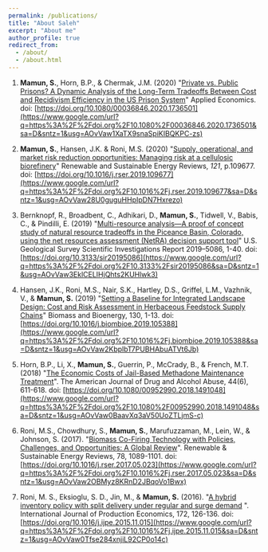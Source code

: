 ```yaml
---
permalink: /publications/
title: "About Saleh"
excerpt: "About me"
author_profile: true
redirect_from: 
  - /about/
  - /about.html
---
```

1.  **Mamun, S.**, Horn, B.P., & Chermak, J.M. (2020) "[Private vs. Public Prisons? A Dynamic Analysis of the Long-Term Tradeoffs Between Cost and Recidivism Efficiency in the US Prison System](https://www.google.com/url?q=https%3A%2F%2Fdoi.org%2F10.1080%2F00036846.2020.1736501&sa=D&sntz=1&usg=AOvVaw1XaTX9snaSpiKIBQKPC-zs)" Applied Economics. doi: [https://doi.org/10.1080/00036846.2020.1736501](https://www.google.com/url?q=https%3A%2F%2Fdoi.org%2F10.1080%2F00036846.2020.1736501&sa=D&sntz=1&usg=AOvVaw1XaTX9snaSpiKIBQKPC-zs)
    
2.  **Mamun, S.**, Hansen, J.K. & Roni, M.S. (2020) "[Supply, operational, and market risk reduction opportunities: Managing risk at a cellulosic biorefinery](https://www.google.com/url?q=https%3A%2F%2Fdoi.org%2F10.1016%2Fj.rser.2019.109677&sa=D&sntz=1&usg=AOvVaw28U0guguHHpIpDN7Hxrezo)" Renewable and Sustainable Energy Reviews, _121_, p.109677. doi: [https://doi.org/10.1016/j.rser.2019.109677](https://www.google.com/url?q=https%3A%2F%2Fdoi.org%2F10.1016%2Fj.rser.2019.109677&sa=D&sntz=1&usg=AOvVaw28U0guguHHpIpDN7Hxrezo)
    
3.  Bernknopf, R., Broadbent, C., Adhikari, D., **Mamun, S.**, Tidwell, V., Babis, C., & Pindilli, E. (2019) "[Multi-resource analysis—A proof of concept study of natural resource tradeoffs in the Piceance Basin, Colorado, using the net resources assessment (NetRA) decision support tool](https://www.google.com/url?q=https%3A%2F%2Fdoi.org%2F10.3133%2Fsir20195086&sa=D&sntz=1&usg=AOvVaw3EklCELIHjQhts2KUHlwk3)" U.S. Geological Survey Scientific Investigations Report 2019–5086, 1-40. doi: [https://doi.org/10.3133/sir20195086](https://www.google.com/url?q=https%3A%2F%2Fdoi.org%2F10.3133%2Fsir20195086&sa=D&sntz=1&usg=AOvVaw3EklCELIHjQhts2KUHlwk3)
    
4.  Hansen, J.K., Roni, M.S., Nair, S.K., Hartley, D.S., Griffel, L.M., Vazhnik, V., & **Mamun, S.** (2019) "[Setting a Baseline for Integrated Landscape Design: Cost and Risk Assessment in Herbaceous Feedstock Supply Chains](https://www.google.com/url?q=https%3A%2F%2Fdoi.org%2F10.1016%2Fj.biombioe.2019.105388&sa=D&sntz=1&usg=AOvVaw2KbplbT7PUBHAbuATVt6Jb)" Biomass and Bioenergy, 130, 1-13. doi: [https://doi.org/10.1016/j.biombioe.2019.105388](https://www.google.com/url?q=https%3A%2F%2Fdoi.org%2F10.1016%2Fj.biombioe.2019.105388&sa=D&sntz=1&usg=AOvVaw2KbplbT7PUBHAbuATVt6Jb)
    
5.  Horn, B.P., Li, X., **Mamun, S.**, Guerrin, P., McCrady, B., & French, M.T. (2018) "[The Economic Costs of Jail-Based Methadone Maintenance Treatment](https://www.google.com/url?q=https%3A%2F%2Fwww.tandfonline.com%2Fdoi%2Ffull%2F10.1080%2F00952990.2018.1491048&sa=D&sntz=1&usg=AOvVaw2hUJWwRTIkK-kK4V7ZdC4z)". The American Journal of Drug and Alcohol Abuse, 44(6), 611-618. doi: [https://doi.org/10.1080/00952990.2018.1491048](https://www.google.com/url?q=https%3A%2F%2Fdoi.org%2F10.1080%2F00952990.2018.1491048&sa=D&sntz=1&usg=AOvVaw0BaavXq3aV50UoZTLjmS-c)
    
6.  Roni, M.S., Chowdhury, S., **Mamun, S.**, Marufuzzaman, M., Lein, W., & Johnson, S. (2017). "[Biomass Co-Firing Technology with Policies, Challenges, and Opportunities: A Global Review](https://www.google.com/url?q=https%3A%2F%2Fwww.sciencedirect.com%2Fscience%2Farticle%2Fpii%2FS1364032117306615&sa=D&sntz=1&usg=AOvVaw1dvYXsDPI9AS-4gqDy3WHx)". Renewable & Sustainable Energy Reviews, 78, 1089-1101. doi: [https://doi.org/10.1016/j.rser.2017.05.023](https://www.google.com/url?q=https%3A%2F%2Fdoi.org%2F10.1016%2Fj.rser.2017.05.023&sa=D&sntz=1&usg=AOvVaw2OBMyz8KRnD2JBqoVo1Bwx)
    
7.  Roni, M. S., Eksioglu, S. D., Jin, M., & **Mamun, S.** (2016). "[A hybrid inventory policy with split delivery under regular and surge demand](https://www.google.com/url?q=https%3A%2F%2Fwww.sciencedirect.com%2Fscience%2Farticle%2Fpii%2FS0925527315005149&sa=D&sntz=1&usg=AOvVaw0_Rwee_4Y-nlzeM4ySZF-K) ". International Journal of Production Economics, 172, 126-136. doi: [https://doi.org/10.1016/j.ijpe.2015.11.015](https://www.google.com/url?q=https%3A%2F%2Fdoi.org%2F10.1016%2Fj.ijpe.2015.11.015&sa=D&sntz=1&usg=AOvVaw0Tfse284xnjiL92CP0o14c)